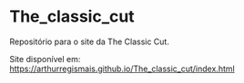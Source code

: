 # The_classic_cut
Repositório para o site da The Classic Cut.

Site disponível em: https://arthurregismais.github.io/The_classic_cut/index.html
